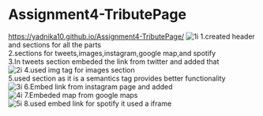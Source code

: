 # Assignment4-TributePage
https://yadnika10.github.io/Assignment4-TributePage/
![1i](https://github.com/yadnika10/Assignment4-TributePage/assets/122971264/de1b36b6-e622-44b4-82ff-efd248b91875)
1.created header and sections for all the parts<br>
2.sections for tweets,images,instagram,google map,and spotify<br>
3.In tweets section embeded the link from twitter and added that<br>
![2i](https://github.com/yadnika10/Assignment4-TributePage/assets/122971264/9f2424c0-4cca-4a4d-a852-5d105ffd3354)
4.used img tag for images section<br>
5.used section as it is a semantics tag provides better functionality<br>
![3i](https://github.com/yadnika10/Assignment4-TributePage/assets/122971264/4f498efc-56c3-4869-9872-c237259caa1e)
6.Embed link from instagram page and added<br>
![4i](https://github.com/yadnika10/Assignment4-TributePage/assets/122971264/51b26843-b499-4a4c-82ba-d78671daff49)
7.Embeded map from google maps<br>
![5i](https://github.com/yadnika10/Assignment4-TributePage/assets/122971264/05cf70d8-604a-43c1-ab55-9686fbc882c1)
8.used embed link for spotify it used a iframe<br>
